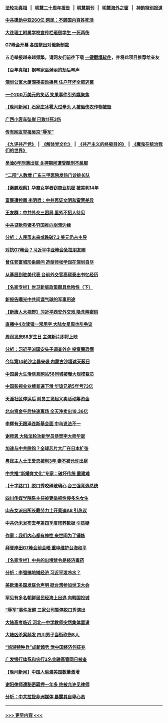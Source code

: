 #### [法轮功真相](https://github.com/gfw-breaker/truth/blob/master/README.md?t=0) &nbsp;&nbsp;|&nbsp;&nbsp; [明慧二十周年报告](https://github.com/gfw-breaker/mh-reports/blob/master/README.md?t=0) &nbsp;&nbsp;|&nbsp;&nbsp;[明慧期刊](https://github.com/gfw-breaker/mh-qikan) &nbsp;&nbsp;|&nbsp;&nbsp; [明慧海外之窗](https://github.com/gfw-breaker/mh-news/blob/master/README.md?t=0) &nbsp;&nbsp;|&nbsp;&nbsp; [神韵特别报道](https://github.com/gfw-breaker/mh-news/blob/master/shenyun.md?t=0)
#### [中共援助中亚260亿 网民：不顾国内百姓死活](../pages/nsc413/n14000310.md?t=05192144) 
#### [大连理工附属学校宣传栏砸倒学生 一死两伤](../pages/nsc413/n14000284.md?t=05192144) 
#### [G7峰会开幕 各国祭出对俄新制裁](../pages/nsc413/n14000321.md?t=05192144) 
#### 五毛举报越来越频繁，请网友们前往下载 [一键翻墙软件](https://github.com/gfw-breaker/ssr-accounts)，并将此项目推荐给亲友
#### [【百年真相】钢琴家巫漪丽的劫后琴声](../pages/nsc413/n13999822.md?t=05192144) 
#### [深圳公寓大厦深夜振动摇晃 住户吓坏全部逃离](../pages/nsc413/n14000239.md?t=05192144) 
#### [一个200万美元的笑话 笑果事件引外媒聚焦](../pages/nsc413/n14000272.md?t=05192144) 
#### [【晚间新闻】石家庄冰雹大过拳头 人被砸伤农作物被毁](../pages/nsc413/n14000247.md?t=05192144) 
#### [广西小客车坠崖 已致11死3伤](../pages/nsc413/n14000227.md?t=05192144) 
#### [传有网友举报吴京“辱军”](../pages/nsc413/n14000136.md?t=05192144) 
#### [《九评共产党》](https://github.com/begood0513/9ping.md/blob/master/README.md) &nbsp;|&nbsp; [《解体党文化》](../../../../jtdwh.md/blob/master/README.md)  &nbsp;|&nbsp; [《共产主义的终极目的》](../../../../gczydzjmd.md/blob/master/README.md) &nbsp;|&nbsp; [《魔鬼在统治我们的世界》](../../../../mgztzwmdsj.md/blob/master/README.md) 
#### [吴淦8年刑满出狱 关押期间遭受酷刑不屈服](../pages/nsc413/n14000117.md?t=05192144) 
#### [“二阳”人数增 广东三甲医院发热门诊排长队](../pages/nsc413/n14000090.md?t=05192144) 
#### [【秦鹏观察】华裔女学者窃商业机密 被美判14年](../pages/nsc413/n14000012.md?t=05192144) 
#### [富察遭控罪 李明哲：中共再证文明和蛮荒差异](../pages/nsc413/n13999971.md?t=05192144) 
#### [王友群：中共外交三困局 里外不招人待见](../pages/nsc413/n13999728.md?t=05192144) 
#### [中共贷款将诸多穷国推向崩溃边缘](../pages/nsc413/n13999828.md?t=05192144) 
#### [分析：人民币未来或跌破7.3 美元仍占主导](../pages/nsc413/n13999825.md?t=05192144) 
#### [对抗G7峰会？习近平中亚峰会急拉朋友圈](../pages/nsc413/n13998969.md?t=05192144) 
#### [曾任郭富城形象顾问 造型师张学润在深圳自尽](../pages/nsc413/n13999934.md?t=05192144) 
#### [从基层到驻美代表 台前外交官高硕泰出书忆经历](../pages/nsc413/n13999623.md?t=05192144) 
#### [【名家专栏】世卫新版政策颇具危险性（下）](../pages/nsc413/n13996714.md?t=05192144) 
#### [新报告曝光中共间谍气球的军事用途](../pages/nsc413/n13999698.md?t=05192144) 
#### [【新唐人大视野】习近平西安外交戏 隐含两密码](../pages/nsc413/n13999899.md?t=05192144) 
#### [直播中4次读错一常用字 大陆女星周也引争议](../pages/nsc413/n13999910.md?t=05192144) 
#### [周润发庆68岁生日 主演新片即将上映](../pages/nsc413/n13999809.md?t=05192144) 
#### [分析：习近平派国安头子调查外企 投资圈恐慌](../pages/nsc413/n13999827.md?t=05192144) 
#### [今年第14轮沙尘暴来袭 内蒙古沙墙遮天蔽日](../pages/nsc413/n13999855.md?t=05192144) 
#### [中国最大生活信息网站58同城被曝大规模裁员](../pages/nsc413/n13999911.md?t=05192144) 
#### [中国影视业业绩普遍下滑 华谊兄弟5年亏73亿](../pages/nsc413/n13999887.md?t=05192144) 
#### [天涯社区停运后 前员工发起义卖活动筹资金](../pages/nsc413/n13999800.md?t=05192144) 
#### [北向资金午后快速离场 全天净卖出18.36亿](../pages/nsc413/n13999519.md?t=05192144) 
#### [李辉有无跟泽连斯基会面 中乌说法不一](../pages/nsc413/n13999810.md?t=05192144) 
#### [谢师恩 大陆法轮功新学员恭贺李大师华诞](../pages/nsc413/n13999582.md?t=05192144) 
#### [加速与中共脱钩？全球芯片大厂在日本扩张](../pages/nsc413/n13999797.md?t=05192144) 
#### [粤民主人士王爱忠被判3年 妻不被允许出庭](../pages/nsc413/n13999773.md?t=05192144) 
#### [中共推“新婚育文化”专家：破坏传统 重建难](../pages/nsc413/n13999328.md?t=05192144) 
#### [【十字路口】脱口秀咬碎玻璃心 台三强竞选总统](../pages/nsc413/n13999626.md?t=05192144) 
#### [四川传媒学院系主任被妻举报性侵多名女生](../pages/nsc413/n13999770.md?t=05192144) 
#### [山东女派出所长戴劳力士开奥迪A8 引热议](../pages/nsc413/n13999520.md?t=05192144) 
#### [中共仍未发布去年第四季度殡葬数据 引质疑](../pages/nsc413/n13999583.md?t=05192144) 
#### [作家：我们内心都有神性 来世间为了锤炼](../pages/nsc413/n13999682.md?t=05192144) 
#### [拜登岸田G7峰会前会晤 重申维护台海和平](../pages/nsc413/n13999686.md?t=05192144) 
#### [【名家专栏】中共的出境禁令是经济毒药](../pages/nsc413/n13995832.md?t=05192144) 
#### [分析：李强搞地摊经济 习近平泼冷水？](../pages/nsc413/n13999277.md?t=05192144) 
#### [美欧澳多国发联合声明 挺台湾参加世卫大会](../pages/nsc413/n13999605.md?t=05192144) 
#### [罕见有多名朝鲜居民经海上出逃 向韩国投诚](../pages/nsc413/n13999668.md?t=05192144) 
#### [“辱军”事件发酵 三家公司暂停脱口秀演出](../pages/nsc413/n13999593.md?t=05192144) 
#### [大陆高考临近 河北一中学教师突然集体罢课](../pages/nsc413/n13999584.md?t=05192144) 
#### [大陆凶杀案频发 四川男子当街砍伤8人 ](../pages/nsc413/n13999528.md?t=05192144) 
#### [“旅游特种兵”成新趋势 泄中国经济何征兆](../pages/nsc413/n13999308.md?t=05192144) 
#### [广发银行体系和农行3名金融高管同日被查](../pages/nsc413/n13999506.md?t=05192144) 
#### [【晚间新闻】中国人偷渡美国数量激增](../pages/nsc413/n13999511.md?t=05192144) 
#### [谢阳律师遭秘密羁押一年多 终被允许见律师](../pages/nsc413/n13999419.md?t=05192144) 
#### [分析：中共拉拢非洲媒体 暴露其自卑心态](../pages/nsc413/n13999339.md?t=05192144) 

----
#### [ >>> 更早内容 <<< ](../indexes/nsc413-earlier.md)
